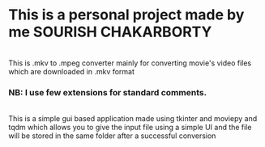 <h1> This is a personal project made by me SOURISH CHAKARBORTY</h1><br>
This is .mkv to .mpeg converter mainly for converting movie's video files which are downloaded in .mkv format<br>
<h3> NB: I use few extensions for standard comments.</h3><br>
This is a simple gui based application made using tkinter and moviepy and tqdm which allows you to give the input file using a simple UI and the file will be stored in the same folder after a successful conversion 
